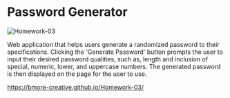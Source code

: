# Password Generator

![Homework-03](https://user-images.githubusercontent.com/80925456/126366447-0cacf9e2-4633-43f8-8350-b1f57275c06c.JPG)

Web application that helps users generate a randomized password to their specifications.
Clicking the 'Generate Password' button prompts the user to input their desired password qualities, such as, length and inclusion of special, numeric, lower, and uppercase numbers.
The generated password is then displayed on the page for the user to use.

https://bmore-creative.github.io/Homework-03/
